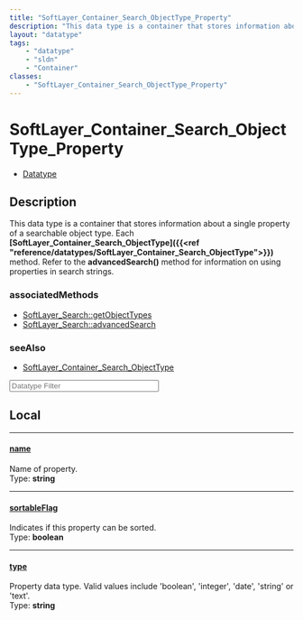 ```yaml
---
title: "SoftLayer_Container_Search_ObjectType_Property"
description: "This data type is a container that stores information about a single property of a searchable object type.  Each <b>[Sof... "
layout: "datatype"
tags:
    - "datatype"
    - "sldn"
    - "Container"
classes:
    - "SoftLayer_Container_Search_ObjectType_Property"
---
```


# SoftLayer_Container_Search_ObjectType_Property
<div id='service-datatype'>
    <ul id='sldn-reference-tabs'>
        <li id='datatype'> <a href='/reference/datatypes/SoftLayer_Container_Search_ObjectType_Property' >Datatype</a></li>
    </ul>
</div>

## Description 


This data type is a container that stores information about a single property of a searchable object type.  Each <b>[SoftLayer_Container_Search_ObjectType]({{<ref "reference/datatypes/SoftLayer_Container_Search_ObjectType">}})</b> method.  Refer to the <b>advancedSearch()</b> method for information on using properties in search strings. 


### associatedMethods

*  [SoftLayer_Search::getObjectTypes](/reference/services/SoftLayer_Search/getObjectTypes )
*  [SoftLayer_Search::advancedSearch](/reference/services/SoftLayer_Search/advancedSearch )



### seeAlso

* [SoftLayer_Container_Search_ObjectType](/reference/datatypes/SoftLayer_Container_Search_ObjectType )




<!-- Filer BEGIN -->
<div class="view-filters">
        <div class="clearfix">
            <div class="search-input-box">
                <input placeholder="Datatype Filter" onkeyup="titleSearch(inputId='prop-input', divId='properties', elementClass='prop-row')" 
                    type="text" id="prop-input" value="" size="30" maxlength="128" class="form-text">
            </div>
        </div>
</div>
<!-- Filer END -->

<div id="properties" class="content">
<div id="localProperties" class="prop-content" >

## Local
<div class="prop-row">

-----
[name]: #name
#### [name]
Name of property.   
<span class="type-label">Type: </span>**string**  



</div>
<div class="prop-row">

-----
[sortableFlag]: #sortableflag
#### [sortableFlag]
Indicates if this property can be sorted.   
<span class="type-label">Type: </span>**boolean**  



</div>
<div class="prop-row">

-----
[type]: #type
#### [type]
Property data type.  Valid values include 'boolean', 'integer', 'date', 'string' or 'text'.   
<span class="type-label">Type: </span>**string**  



</div>
</div>
<!-- LOCAL PROPERTY END -->

</div>



